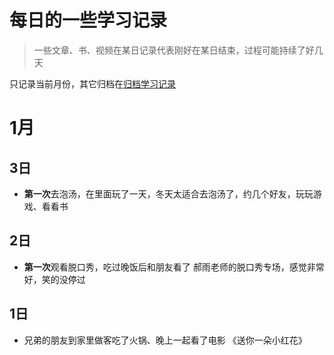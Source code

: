 # 每日的一些学习记录

> 一些文章、书、视频在某日记录代表刚好在某日结束，过程可能持续了好几天

只记录当前月份，其它归档在[归档学习记录](./daily/)

# 1月

## 3日

- **第一次**去泡汤，在里面玩了一天，冬天太适合去泡汤了，约几个好友，玩玩游戏、看看书

## 2日

- **第一次**观看脱口秀，吃过晚饭后和朋友看了 郝雨老师的脱口秀专场，感觉非常好，笑的没停过

## 1日

- 兄弟的朋友到家里做客吃了火锅、晚上一起看了电影 《送你一朵小红花》
